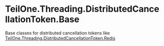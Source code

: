 ﻿# TeilOne.Threading.DistributedCancellationToken.Base

Base classes for distributed cancellation tokens like [TeilOne.Threading.DistributedCancellationToken.Redis](https://www.nuget.org/packages/TeilOne.Threading.DistributedCancellationToken.Redis/)
